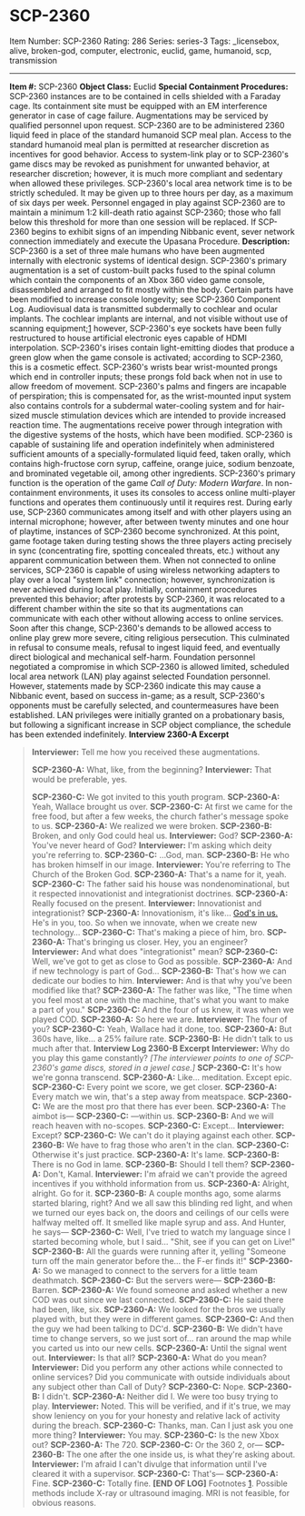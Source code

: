 # SCP-2360
Item Number: SCP-2360
Rating: 286
Series: series-3
Tags: _licensebox, alive, broken-god, computer, electronic, euclid, game, humanoid, scp, transmission

---

**Item #:** SCP-2360
**Object Class:** Euclid
**Special Containment Procedures:** SCP-2360 instances are to be contained in cells shielded with a Faraday cage. Its containment site must be equipped with an EM interference generator in case of cage failure. Augmentations may be serviced by qualified personnel upon request.
SCP-2360 are to be administered 2360 liquid feed in place of the standard humanoid SCP meal plan. Access to the standard humanoid meal plan is permitted at researcher discretion as incentives for good behavior.
Access to system-link play or to SCP-2360's game discs may be revoked as punishment for unwanted behavior, at researcher discretion; however, it is much more compliant and sedentary when allowed these privileges.
SCP-2360's local area network time is to be strictly scheduled. It may be given up to three hours per day, as a maximum of six days per week. Personnel engaged in play against SCP-2360 are to maintain a minimum 1:2 kill-death ratio against SCP-2360; those who fall below this threshold for more than one session will be replaced. If SCP-2360 begins to exhibit signs of an impending Nibbanic event, sever network connection immediately and execute the Upasana Procedure.
**Description:** SCP-2360 is a set of three male humans who have been augmented internally with electronic systems of identical design.
SCP-2360's primary augmentation is a set of custom-built packs fused to the spinal column which contain the components of an Xbox 360 video game console, disassembled and arranged to fit mostly within the body. Certain parts have been modified to increase console longevity; see SCP-2360 Component Log. Audiovisual data is transmitted subdermally to cochlear and ocular implants. The cochlear implants are internal, and not visible without use of scanning equipment;[1](javascript:;) however, SCP-2360's eye sockets have been fully restructured to house artificial electronic eyes capable of HDMI interpolation. SCP-2360's irises contain light-emitting diodes that produce a green glow when the game console is activated; according to SCP-2360, this is a cosmetic effect.
SCP-2360's wrists bear wrist-mounted prongs which end in controller inputs; these prongs fold back when not in use to allow freedom of movement. SCP-2360's palms and fingers are incapable of perspiration; this is compensated for, as the wrist-mounted input system also contains controls for a subdermal water-cooling system and for hair-sized muscle stimulation devices which are intended to provide increased reaction time.
The augmentations receive power through integration with the digestive systems of the hosts, which have been modified. SCP-2360 is capable of sustaining life and operation indefinitely when administered sufficient amounts of a specially-formulated liquid feed, taken orally, which contains high-fructose corn syrup, caffeine, orange juice, sodium benzoate, and brominated vegetable oil, among other ingredients.
SCP-2360's primary function is the operation of the game _Call of Duty: Modern Warfare_. In non-containment environments, it uses its consoles to access online multi-player functions and operates them continuously until it requires rest. During early use, SCP-2360 communicates among itself and with other players using an internal microphone; however, after between twenty minutes and one hour of playtime, instances of SCP-2360 become synchronized. At this point, game footage taken during testing shows the three players acting precisely in sync (concentrating fire, spotting concealed threats, etc.) without any apparent communication between them.
When not connected to online services, SCP-2360 is capable of using wireless networking adapters to play over a local "system link" connection; however, synchronization is never achieved during local play. Initially, containment procedures prevented this behavior; after protests by SCP-2360, it was relocated to a different chamber within the site so that its augmentations can communicate with each other without allowing access to online services.
Soon after this change, SCP-2360's demands to be allowed access to online play grew more severe, citing religious persecution. This culminated in refusal to consume meals, refusal to ingest liquid feed, and eventually direct biological and mechanical self-harm. Foundation personnel negotiated a compromise in which SCP-2360 is allowed limited, scheduled local area network (LAN) play against selected Foundation personnel. However, statements made by SCP-2360 indicate this may cause a Nibbanic event, based on success in-game; as a result, SCP-2360's opponents must be carefully selected, and countermeasures have been established.
LAN privileges were initially granted on a probationary basis, but following a significant increase in SCP object compliance, the schedule has been extended indefinitely.
**Interview 2360-A Excerpt**
> **Interviewer:** Tell me how you received these augmentations.  
>    
>  **SCP-2360-A:** What, like, from the beginning?
> **Interviewer:** That would be preferable, yes.  
>    
>  **SCP-2360-C:** We got invited to this youth program.
> **SCP-2360-A:** Yeah, Wallace brought us over.
> **SCP-2360-C:** At first we came for the free food, but after a few weeks, the church father's message spoke to us.
> **SCP-2360-A:** We realized we were broken.
> **SCP-2360-B:** Broken, and only God could heal us.
> **Interviewer:** God?
> **SCP-2360-A:** You've never heard of God?
> **Interviewer:** I'm asking which deity you're referring to.
> **SCP-2360-C:** …God, man.
> **SCP-2360-B:** He who has broken himself in our image.
> **Interviewer:** You're referring to The Church of the Broken God.
> **SCP-2360-A:** That's a name for it, yeah.
> **SCP-2360-C:** The father said his house was nondenominational, but it respected innovationist and integrationist doctrines.
> **SCP-2360-A:** Really focused on the present.
> **Interviewer:** Innovationist and integrationist?
> **SCP-2360-A:** Innovationism, it's like… [God's in us.](/scp-1564) He's in you, too. So when we innovate, when we create new technology…
> **SCP-2360-C:** That's making a piece of him, bro.
> **SCP-2360-A:** That's bringing us closer. Hey, you an engineer?
> **Interviewer:** And what does "integrationist" mean?
> **SCP-2360-C:** Well, we've got to get as close to God as possible.
> **SCP-2360-A:** And if new technology is part of God…
> **SCP-2360-B:** That's how we can dedicate our bodies to him.
> **Interviewer:** And is that why you've been modified like that?
> **SCP-2360-A:** The father was like, "The time when you feel most at one with the machine, that's what you want to make a part of you."
> **SCP-2360-C:** And the four of us knew, it was when we played COD.
> **SCP-2360-A:** So here we are.
> **Interviewer:** The four of you?
> **SCP-2360-C:** Yeah, Wallace had it done, too.
> **SCP-2360-A:** But 360s have, like… a 25% failure rate.
> **SCP-2360-B:** He didn't talk to us much after that.
**Interview Log 2360-B Excerpt**
> **Interviewer:** Why do you play this game constantly? _[The interviewer points to one of SCP-2360's game discs, stored in a jewel case.]_
> **SCP-2360-C:** It's how we're gonna transcend.
> **SCP-2360-A:** Like… meditation. Except epic.
> **SCP-2360-C:** Every point we score, we get closer.
> **SCP-2360-A:** Every match we win, that's a step away from meatspace.
> **SCP-2360-C:** We are the most pro that there has ever been.
> **SCP-2360-A:** The aimbot is—
> **SCP-2360-C:** —within us.
> **SCP-2360-B:** And we will reach heaven with no-scopes.
> **SCP-2360-C:** Except…
> **Interviewer:** Except?
> **SCP-2360-C:** We can't do it playing against each other.
> **SCP-2360-B:** We have to frag those who aren't in the clan.
> **SCP-2360-C:** Otherwise it's just practice.
> **SCP-2360-A:** It's lame.
> **SCP-2360-B:** There is no God in lame.
> **SCP-2360-B:** Should I tell them?
> **SCP-2360-A:** Don't, Kamal.
> **Interviewer:** I'm afraid we can't provide the agreed incentives if you withhold information from us.
> **SCP-2360-A:** Alright, alright. Go for it.
> **SCP-2360-B:** A couple months ago, some alarms started blaring, right? And we all saw this blinding red light, and when we turned our eyes back on, the doors and ceilings of our cells were halfway melted off. It smelled like maple syrup and ass. And Hunter, he says—
> **SCP-2360-C:** Well, I've tried to watch my language since I started becoming whole, but I said… "Shit, see if you can get on Live!"
> **SCP-2360-B:** All the guards were running after it, yelling "Someone turn off the main generator before the… the F-er finds it!"
> **SCP-2360-A:** So we managed to connect to the servers for a little team deathmatch.
> **SCP-2360-C:** But the servers were—
> **SCP-2360-B:** Barren.
> **SCP-2360-A:** We found someone and asked whether a new COD was out since we last connected.
> **SCP-2360-C:** He said there had been, like, six.
> **SCP-2360-A:** We looked for the bros we usually played with, but they were in different games.
> **SCP-2360-C:** And then the guy we had been talking to DC'd.
> **SCP-2360-B:** We didn't have time to change servers, so we just sort of… ran around the map while you carted us into our new cells.
> **SCP-2360-A:** Until the signal went out.
> **Interviewer:** Is that all?
> **SCP-2360-A:** What do you mean?
> **Interviewer:** Did you perform any other actions while connected to online services? Did you communicate with outside individuals about any subject other than Call of Duty?
> **SCP-2360-C:** Nope.
> **SCP-2360-B:** I didn't.
> **SCP-2360-A:** Neither did I. We were too busy trying to play.
> **Interviewer:** Noted. This will be verified, and if it's true, we may show leniency on you for your honesty and relative lack of activity during the breach.
> **SCP-2360-C:** Thanks, man. Can I just ask you one more thing?
> **Interviewer:** You may.
> **SCP-2360-C:** Is the new Xbox out?
> **SCP-2360-A:** The 720.
> **SCP-2360-C:** Or the 360 2, or—
> **SCP-2360-B:** The one after the one inside us, is what they're asking about.
> **Interviewer:** I'm afraid I can't divulge that information until I've cleared it with a supervisor.
> **SCP-2360-C:** That's—
> **SCP-2360-A:** Fine.
> **SCP-2360-C:** Totally fine.
> **[END OF LOG]**
Footnotes
[1](javascript:;). Possible methods include X-ray or ultrasound imaging. MRI is not feasible, for obvious reasons.